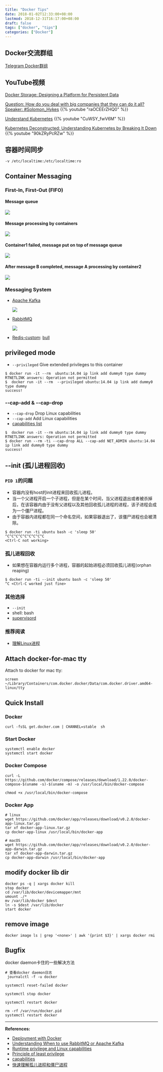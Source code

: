 ```yaml
---
title: "Docker Tips"
date: 2018-01-02T12:33:00+08:00
lastmod: 2018-12-31T16:17:00+08:00
draft: false
tags: ["docker", "tips"]
categories: ["Docker"]
---
```


## Docker交流群组

[Telegram Docker群组](https://t.me/dockertutorial)

## YouTube视频

[Docker Storage: Designing a Platform for Persistent Data](https://embed.vidyard.com/share/k4bboQRbr3V28GQqgiWBEP)


[Question: How do you deal with big companies that they can do it all?Speaker: #Solomon_Hykes](https://youtu.be/raOCEErZHQ0?t=2643)
{{% youtube "raOCEErZHQ0" %}}

[Understand Kubernetes](https://www.youtube.com/playlist?list=PL7bmigfV0EqQw4WnD0wF-SRBYttCFeBbF)
{{% youtube "CuWSY_fwV6M" %}}

[Kubernetes Deconstructed: Understanding Kubernetes by Breaking It Down](https://youtu.be/90kZRyPcRZw)
{{% youtube "90kZRyPcRZw" %}}

## 容器时间同步

```
-v /etc/localtime:/etc/localtime:ro 
```

## Container Messaging

### First-In, First-Out (FIFO)

#### Message queue
![](/images/attachment/590399-ee2a3535e668cd90.png)
#### Message processing by containers
![](/images/attachment/590399-98524da6481541fb.png)
#### Container1 failed, message put on top of message queue
![](/images/attachment/590399-05577875fff03192.png)
#### After message B completed, message A processing by container2 
![](/images/attachment/590399-5f241266fbfbde1d.png)

### Messaging System

* [Apache Kafka](https://kafka.apache.org/)
  
    ![](/images/attachment/590399-e8a9edd982f0d399.png)

* [RabbitMQ](https://www.rabbitmq.com/)
    
    ![](/images/attachment/590399-0cb1fa5cbeff031a.png)

* [Redis-custom](https://redis.io/): [bull](https://www.npmjs.com/package/bull)


## privileged mode


* `--privileged` Give extended privileges to this container

```
$ docker run -it --rm  ubuntu:14.04 ip link add dummy0 type dummy
RTNETLINK answers: Operation not permitted
$  docker run -it --rm  --privileged ubuntu:14.04 ip link add dummy0 type dummy
success!
```

###  --cap-add & --cap-drop

* `--cap-drop` Drop Linux capabilities
* `--cap-add` Add Linux capabilities
* [capabilities list](https://docs.docker.com/engine/reference/run/#runtime-privilege-and-linux-capabilities)

```
$  docker run -it --rm ubuntu:14.04 ip link add dummy0 type dummy
RTNETLINK answers: Operation not permitted
$ docker run --rm -ti --cap-drop ALL --cap-add NET_ADMIN ubuntu:14.04 ip link add dummy0 type dummy
success!
```
## --init (孤儿进程回收)

### `PID 1`的问题

* 容器内没有host的init进程来回收孤儿进程。
* 当一个父进程开启一个子进程，但是在某个时间，当父进程退出或者被杀掉后，在该容器内由于没有父进程以及其他回收孤儿进程的进程，该子进程会成为一个僵尸进程。
* 由于容器内进程都在同一个命名空间，如果容器退出了，该僵尸进程也会被清除。

```
$ docker run -ti ubuntu bash -c 'sleep 50'
^C^C^C^C^C^C^C^C^C
<Ctrl-C not working>
```

### 孤儿进程回收

* 如果想在容器内运行多个进程，容器的起始进程必须回收孤儿进程(orphan reaping)

```
$ docker run -ti --init ubuntu bash -c 'sleep 50'
^C <Ctrl-C worked just fine>
```

### 其他选择

* `--init`
* shell: bash
* [supervisord](http://supervisord.org/)

### 推荐阅读

- [理解Linux进程](https://www.kancloud.cn/kancloud/understanding-linux-processes/52173)

## Attach docker-for-mac tty

Attach to docker for mac tty:
```
screen ~/Library/Containers/com.docker.docker/Data/com.docker.driver.amd64-linux/tty
```


## Quick Install

### Docker
```
curl -fsSL get.docker.com | CHANNEL=stable  sh
```

### Start Docker

```
systemctl enable docker
systemctl start docker
```

### Docker Compose

```
curl -L https://github.com/docker/compose/releases/download/1.22.0/docker-compose-$(uname -s)-$(uname -m) -o /usr/local/bin/docker-compose

chmod +x /usr/local/bin/docker-compose
```

### Docker App

```
# linux
wget https://github.com/docker/app/releases/download/v0.2.0/docker-app-linux.tar.gz
tar xf docker-app-linux.tar.gz
cp docker-app-linux /usr/local/bin/docker-app

# macOS
wget https://github.com/docker/app/releases/download/v0.2.0/docker-app-darwin.tar.gz
tar xf docker-app-darwin.tar.gz
cp docker-app-darwin /usr/local/bin/docker-app
```

## modify docker lib dir

```
docker ps -q | xargs docker kill
stop docker
cd /var/lib/docker/devicemapper/mnt
umount ./*
mv /var/lib/docker $dest
ln -s $dest /var/lib/docker
start docker
```

## remove <none> image

```
docker image ls | grep '<none>' | awk '{print $3}' | xargs docker rmi
```

## Bugfix

docker daemon卡住的一些解决方法

```
# 查看docker daemon日志
 journalctl -f -u docker
```

```
systemctl reset-failed docker
```
```
systemctl stop docker
```
```
systemctl restart docker
```
```
rm -rf /var/run/docker.pid
systemctl restart docker
```

---

**References:**

- [Deployment with Docker](https://www.amazon.com/Deployment-Docker-continuous-integration-applications/dp/1786469006/ref=sr_1_1?s=books&ie=UTF8&qid=1514870689&sr=1-1)
- [Understanding When to use RabbitMQ or Apache Kafka](https://content.pivotal.io/blog/understanding-when-to-use-rabbitmq-or-apache-kafka)
- [Runtime privilege and Linux capabilities](https://docs.docker.com/engine/reference/run/#runtime-privilege-and-linux-capabilities)
- [Principle of least privilege](https://en.wikipedia.org/wiki/Principle_of_least_privilege)
- [capabilities](http://man7.org/linux/man-pages/man7/capabilities.7.html)
- [快速理解孤儿进程和僵尸进程](http://www.cnblogs.com/idorax/p/6279664.html)
